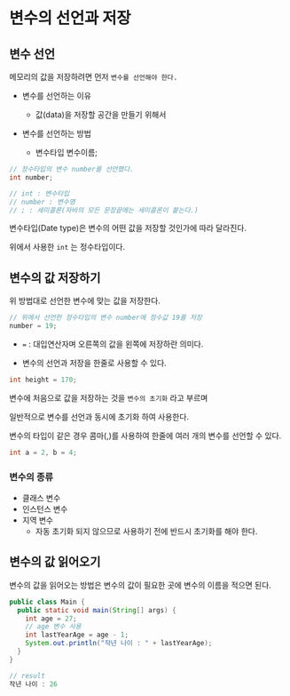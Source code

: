 # 변수의 선언과 저장
## 변수 선언 
메모리의 값을 저장하려면 먼저 ```변수를 선언해야 한다.```

- 변수를 선언하는 이유 
  - 값(data)을 저장할 공간을 만들기 위해서

    
- 변수를 선언하는 방법 
  - 변수타입 변수이름;
```java
// 정수타입의 변수 number를 선언했다.
int number;

// int : 변수타입
// number : 변수명
// ; : 세미콜론(자바의 모든 문장끝에는 세미콜론이 붙는다.)
```
변수타입(Date type)은 변수의 어떤 값을 저장할 것인가에 따라 달라진다.

위에서 사용한 ```int``` 는 정수타입이다. 


## 변수의 값 저장하기
위 방법대로 선언한 변수에 맞는 값을 저장한다.
```java
// 위에서 선언한 정수타입의 변수 number에 정수값 19를 저장
number = 19;
```

- ```=``` : 대입연산자며 오른쪽의 값을 왼쪽에 저장하란 의미다.

-  변수의 선언과 저장을 한줄로 사용할 수 있다.
```java
int height = 170;
```
변수에 처음으로 값을 저장하는 것을 ```변수의 초기화``` 라고 부르며

일반적으로 변수를 선언과 동시에 초기화 하여 사용한다.
 
변수의 타입이 같은 경우 콤마(,)를 사용하여 한줄에 여러 개의 변수를 선언할 수 있다.
```java
int a = 2, b = 4;
```

### 변수의 종류
- 클래스 변수
- 인스턴스 변수
- 지역 변수
  - 자동 초기화 되지 않으므로 사용하기 전에 반드시 초기화를 해야 한다.

## 변수의 값 읽어오기
변수의 값을 읽어오는 방법은 변수의 값이 필요한 곳에 변수의 이름을 적으면 된다.
```java
public class Main {
  public static void main(String[] args) {
    int age = 27;
    // age 변수 사용
    int lastYearAge = age - 1;
    System.out.println("작년 나이 : " + lastYearAge);
  }
}

// result
작년 나이 : 26
```
